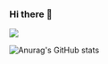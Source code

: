### Hi there 👋
<a href="버튼을 눌렀을 때 이동할 링크" target="_blank"><img src="https://img.shields.io/badge/티스토리-gray?style=social&logo=tistory&logoColor=#000000"/></a>


![Anurag's GitHub stats](https://github-readme-stats.vercel.app/api?username=Yeachan-Kim&show_icons=true&theme=radical)







<!--
**Yeachan-Kim/Yeachan-Kim** is a ✨ _special_ ✨ repository because its `README.md` (this file) appears on your GitHub profile.

Here are some ideas to get you started:

- 🔭 I’m currently working on ...
- 🌱 I’m currently learning ...
- 👯 I’m looking to collaborate on ...
- 🤔 I’m looking for help with ...
- 💬 Ask me about ...
- 📫 How to reach me: ...
- 😄 Pronouns: ...
- ⚡ Fun fact: ...
-->
